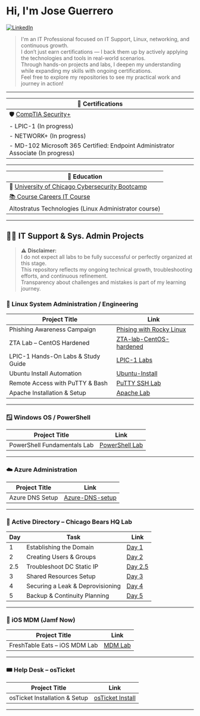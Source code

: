 # Hi, I'm Jose Guerrero

[![LinkedIn](https://img.shields.io/badge/LinkedIn-blue?style=for-the-badge&logo=linkedin&logoColor=white)](https://www.linkedin.com/in/joguerrero/)

> I'm an IT Professional focused on IT Support, Linux, networking, and continuous growth.  
> I don’t just earn certifications — I back them up by actively applying the technologies and tools in real-world scenarios.  
> Through hands-on projects and labs, I deepen my understanding while expanding my skills with ongoing certifications.  
> Feel free to explore my repositories to see my practical work and journey in action!


---

| 📜 **Certifications**                              |
|---------------------------------------------------|
| 🛡️ [CompTIA Security+](https://www.credly.com/badges/9678f89d-5ba9-4d57-8190-42ead314d0e8/public_url) |
| - LPIC-1 (In progress)                            |
| - NETWORK+ (In progress)                          |
| - MD-102 Microsoft 365 Certified: Endpoint Administrator Associate (In progress) |

---

| 🏫 **Education**                                                                                 |
|------------------------------------------------------------------------------------------------|
| 📖 [University of Chicago Cybersecurity Bootcamp](https://api.accredible.com/v1/auth/invite?code=35e53e09a9edc315ec86&credential_id=310bfba5-0ffc-4fa6-9e8c-adb7f61fb82b&url=https%3A%2F%2Fcredentials.professional.uchicago.edu%2F310bfba5-0ffc-4fa6-9e8c-adb7f61fb82b&ident=3a4a094f-62f5-46ea-97a5-88df8c6fee68/)  |
| [📚 Course Careers IT Course](https://coursecareers.com/courses/it-course/4a533448-6e09-4f1e-9725-2ba8e7a1cc51)                                                            |
| Altostratus Technologies (Linux Administrator course)                                          |

---

## 👨‍💻 IT Support & Sys. Admin Projects

> ⚠️ **Disclaimer:**  
> I do not expect all labs to be fully successful or perfectly organized at this stage.  
> This repository reflects my ongoing technical growth, troubleshooting efforts, and continuous refinement.  
> Transparency about challenges and mistakes is part of my learning journey.

### 🐧 Linux System Administration / Engineering

| Project Title | Link |
|---------------|------|
| Phishing Awareness Campaign | [Phising with Rocky Linux](https://github.com/Jose01000111/-Phishing-Awareness-Lab-.git) |
| ZTA Lab – CentOS Hardened | [ZTA-lab-CentOS-hardened](https://github.com/Jose01000111/ZTA-lab-ubuntu-hardened.git) |
| LPIC-1 Hands-On Labs & Study Guide | [LPIC-1 Labs](https://github.com/Jose01000111/Lab-StudyGuide-LPIC-1Hands-On-Labs.git) |
| Ubuntu Install Automation | [Ubuntu-Install](https://github.com/Jose01000111/Ubuntu-Install) |
| Remote Access with PuTTY & Bash | [PuTTY SSH Lab](https://github.com/Jose01000111/Putty-SSH-Lab.git) |
| Apache Installation & Setup | [Apache Lab](https://github.com/Jose01000111/Apache-Installation-Setup-Lab.git) |

---

### 🪟 Windows OS / PowerShell

| Project Title | Link |
|---------------|------|
| PowerShell Fundamentals Lab | [PowerShell Lab](https://github.com/Jose01000111/PowerShell-Fundamentals-Lab.git) |

---

### ☁️ Azure Administration

| Project Title | Link |
|---------------|------|
| Azure DNS Setup | [Azure-DNS-setup](https://github.com/Jose01000111/Azure-DNS-setup.git) |

---

### 🐻 Active Directory – Chicago Bears HQ Lab

| Day | Task | Link |
|-----|------|------|
| 1 | Establishing the Domain | [Day 1](https://github.com/Jose01000111/Day-1-Establishing-the-Active-Directory-Domain.git) |
| 2 | Creating Users & Groups | [Day 2](https://github.com/Jose01000111/Day-2-Creating-User-Accounts-and-Groups.git) |
| 2.5 | Troubleshoot DC Static IP | [Day 2.5](https://github.com/Jose01000111/troubleshoot-dc-static-ip.git) |
| 3 | Shared Resources Setup | [Day 3](https://github.com/Jose01000111/Day-3-Setting-Up-Shared-Resources.git) |
| 4 | Securing a Leak & Deprovisioning | [Day 4](https://github.com/Jose01000111/Day-4-Securing-a-Leak-and-Deprovisioning.git) |
| 5 | Backup & Continuity Planning | [Day 5](https://github.com/Jose01000111/Day-5-Backup-and-Continuity.git) |

---

### 📲 iOS MDM (Jamf Now)

| Project Title | Link |
|---------------|------|
| FreshTable Eats – iOS MDM Lab | [MDM Lab](https://github.com/Jose01000111/iOS-MDM-Lab-Jamf-Now-.git) |

---

### 🎟️ Help Desk – osTicket

| Project Title | Link |
|---------------|------|
| osTicket Installation & Setup | [osTicket Install](https://github.com/Jose01000111/osTicket-Install.git) |

---


